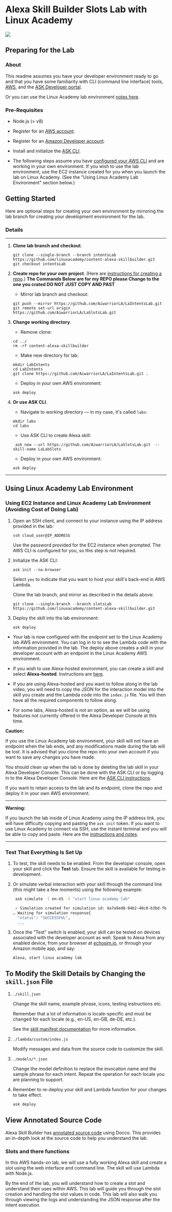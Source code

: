 # Alexa Skill Builder Slots Lab with Linux Academy
<img src="https://app.linuxacademy.com/assets/img/generic-course-banner.png" />

## Preparing for the Lab

### About
This readme assumes you have your developer environment ready to go and that you have some familiarity with CLI (command line interface) tools, [AWS](https://aws.amazon.com/), and the [ASK Developer portal](https://developer.amazon.com/alexa-skills-kit?&sc_category=Owned&sc_channel=RD&sc_campaign=Evangelism2018&sc_publisher=github&sc_content=Content&sc_detail=hello-world-nodejs-V2_CLI-1&sc_funnel=Convert&sc_country=WW&sc_medium=Owned_RD_Evangelism2018_github_Content_hello-world-nodejs-V2_CLI-1_Convert_WW_beginnersdevs&sc_segment=beginnersdevs).

Or you can use the Linux Academy lab environment [notes here](https://github.com/linuxacademy/content-alexa-skillbuilder/blob/slotsLab/instructions/intentLab.md#note-using-ec2-instance-and-linux-academy-lab-environment-avoiding-cost-of-doing-lab).

### Pre-Requisites

* Node.js (> v8)
* Register for an [AWS account](https://aws.amazon.com/).
* Register for an [Amazon Developer account](https://developer.amazon.com?&sc_category=Owned&sc_channel=RD&sc_campaign=Evangelism2018&sc_publisher=github&sc_content=Content&sc_detail=hello-world-nodejs-V2_CLI-1&sc_funnel=Convert&sc_country=WW&sc_medium=Owned_RD_Evangelism2018_github_Content_hello-world-nodejs-V2_CLI-1_Convert_WW_beginnersdevs&sc_segment=beginnersdevs).
* Install and initialize the [ASK CLI](https://developer.amazon.com/docs/smapi/quick-start-alexa-skills-kit-command-line-interface.html?&sc_category=Owned&sc_channel=RD&sc_campaign=Evangelism2018&sc_publisher=github&sc_content=Content&sc_detail=hello-world-nodejs-V2_CLI-1&sc_funnel=Convert&sc_country=WW&sc_medium=Owned_RD_Evangelism2018_github_Content_hello-world-nodejs-V2_CLI-1_Convert_WW_beginnersdevs&sc_segment=beginnersdevs).

* The following steps assume you have [configured your AWS CLI](https://docs.aws.amazon.com/cli/latest/userguide/cli-chap-configure.html) and are working in your own environment. If you wish to use the lab environment, use the EC2 instance created for you when you launch the lab on Linux Academy. (See the "Using Linux Academy Lab Environment" section below.)

## Getting Started

Here are optional steps for creating your own environment by mirroring the lab branch for creating your development environment for the lab.

### Details
---
1. **Clone lab branch and checkout**.

    ```
    git clone --single-branch --branch intentsLab https://github.com/linuxacademy/content-alexa-skillbuilder.git
    git checkout intentsLab
    ```

2.  **Create repo for your own project**. (Here are [instructions for creating a repo](https://help.github.com/en/articles/create-a-repo).)
    **The Commands Below are for my REPO please Change to the one you crated DO NOT JUST COPY AND PAST** 
    * Mirror lab branch and checkout:

    ```
    git push --mirror https://github.com/AiwarriorLA/LaIntentsLab.git
    git remote set-url origin https://github.com/AiwarriorLA/LaSlotsLab.git
    ```
3.  **Change working directory**.
    * Remove clone:
    ```
    cd ../
    rm -rf content-alexa-skillbuilder
    ```
    * Make new directory for lab:
    ```
    mkdir LabIntents
    cd LabIntents
    git clone https://github.com/AiwarriorLA/LaIntentsLab.git .
    ```
    * Deploy in your own AWS environment:

    ```
    ask deploy
    ```


4. **Or use ASK CLI**.
    * Navigate to working directory — in my case, it's called `labs`:

    ```
    mkdir labs
    cd labs
    ```

    * Use ASK CLI to create Alexa skill:

    ```
     ask new --url https://github.com/AiwarriorLA/LaSlotsLab.git  --skill-name LaLabSlots
    ```

    * Deploy in your own AWS environment:

    ```
    ask deploy
    ```
---

## Using Linux Academy Lab Environment
### Using EC2 Instance and Linux Academy Lab Environment (Avoiding Cost of Doing Lab)

1. Open an SSH client, and connect to your instance using the IP address provided in the lab:

    ```
    ssh cloud_user@IP_ADDRESS
    ```

    Use the password provided for the EC2 instance when prompted. The AWS CLI is configured for you, so this step is *not* required.

2. Initialize the ASK CLI:

    ```
    ask init --no-browser
    ```

    Select `yes` to indicate that you want to host your skill's back-end in AWS Lambda.

    Clone the lab branch, and mirror as described in the details above:

    ```
    git clone --single-branch --branch slotsLab https://github.com/linuxacademy/content-alexa-skillbuilder.git
    ```

3. Deploy the skill into the lab environment:

    ```
    ask deploy
    ```

* Your lab is now configured with the endpoint set to the Linux Academy lab AWS environment. You can log in to to see the Lambda code with the information provided in the lab. The deploy above creates a skill in your developer account with an endpoint in the Linux Academy AWS environment.

* If you wish to use Alexa-hosted environment, you can create a skill and select **Alexa-hosted**. Instructions are [here](https://developer.amazon.com/docs/hosted-skills/build-a-skill-end-to-end-using-an-alexa-hosted-skill.html).

* If you are using Alexa-hosted and you want to follow along in the lab video, you will need to copy the JSON for the interaction model into the skill you create and the Lambda code into the `index.js` file. You will then have all the required components to follow along.

* For some labs, Alexa-hosted is not an option, as we will be using features not currently offered in the Alexa Developer Console at this time.

**Caution:**

If you use the Linux Academy lab environment, your skill will not have an endpoint when the lab ends, and any modifications made during the lab will be lost. It is advised that you clone the repo into your own account if you want to save any changes you have made.

You should clean up when the lab is done by deleting the lab skill in your Alexa Developer Console. This can be done with the ASK CLI or by logging in to the Alexa Developer Console. Here are the [ASK CLI instructions](https://developer.amazon.com/docs/smapi/ask-cli-command-reference.html#delete-skill-subcommand).

If you want to retain access to the lab and its endpoint, clone the repo and deploy it in your own AWS environment.

---
**Warning:**

If you launch the lab inside of Linux Academy using the IP address link, you will have difficulty copying and pasting the `ask init` token. If you want to use Linux Academy to connect via SSH, use the instant terminal and you will be able to copy and paste. Here are the [instructions and notes](https://support.linuxacademy.com/hc/en-us/articles/360026736411-How-do-I-Copy-and-Paste-in-Hands-On-Labs-).

---

### Test That Everything Is Set Up

1. To test, the skill needs to be enabled. From the developer console, open your skill and click the **Test** tab. Ensure the skill is available for testing in development.

2. Or simulate verbal interaction with your skill through the command line (this might take a few moments) using the following example:

	```bash
	 ask simulate -l en-US -t "start linux academy lab"

	 ✓ Simulation created for simulation id: 4a7a9ed8-94b2-40c0-b3bd-fb63d9887fa7
	◡ Waiting for simulation response{
	  "status": "SUCCESSFUL",
	  ...
	 ```

3. Once the "Test" switch is enabled, your skill can be tested on devices associated with the developer account as well. Speak to Alexa from any enabled device, from your browser at [echosim.io](https://echosim.io/welcome), or through your Amazon mobile app, and say:

	```text
	Alexa, start linux academy lab
	```
## To Modify the Skill Details by Changing the `skill.json` File

1. `./skill.json`

   Change the skill name, example phrase, icons, testing instructions etc.

   Remember that a lot of information is locale-specific and must be changed for each locale (e.g., en-US, en-GB, de-DE, etc.).

   See the [skill manifest documentation](https://developer.amazon.com/docs/smapi/skill-manifest.html?&sc_category=Owned&sc_channel=RD&sc_campaign=Evangelism2018&sc_publisher=github&sc_content=Survey&sc_detail=hello-world-nodejs-V2_CLI-3&sc_funnel=Convert&sc_country=WW&sc_medium=Owned_RD_Evangelism2018_github_Survey_hello-world-nodejs-V2_CLI-3_Convert_WW_beginnersdevs&sc_segment=beginnersdevs) for more information.

2. `./lambda/custom/index.js`

   Modify messages and data from the source code to customize the skill.

3. `./models/*.json`

	Change the model definition to replace the invocation name and the sample phrase for each intent. Repeat the operation for each locale you are planning to support.

4. Remember to re-deploy your skill and Lambda function for your changes to take effect.

	```bash
	ask deploy
	```

## View Annotated Source Code

Alexa Skill Builder has [annotated source code](https://linuxacademy.github.io/content-alexa-skillbuilder/docs/slots/lambda/custom/) using Docco. This provides an in-depth look at the source code to help you understand the lab.

### Slots and there functions 

In this AWS hands-on lab, we will use a fully working Alexa skill and create a slot using the web interface and command line. The skill will use Lambda with Node.js. 

By the end of the lab, you will understand how to create a slot and understand their uses within AWS. This lab will guide you through the slot creation and handling the slot values in code. This lab will also walk you through viewing the logs and understanding the JSON response after the intent execution. 